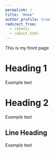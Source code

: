 ```yaml
---
permalink: /
title: "Home"
author_profile: true
redirect_from: 
  - /about/
  - /about.html
---
```


This is my front page

Heading 1
======
Example text

Heading 2
======
Example text

Line Heading
------
Example text